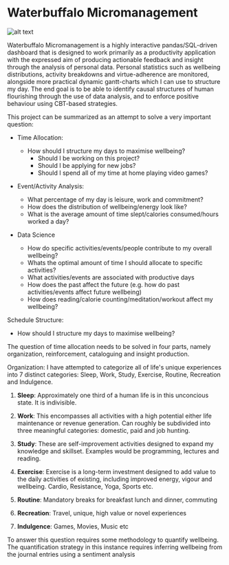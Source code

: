 # Waterbuffalo Micromanagement


![alt text](https://github.com/waterbuffalo13/Waterbuffalo-Micromanagement/blob/master/screenshot.PNG)

Waterbuffalo Micromanagement is a highly interactive pandas/SQL-driven dashboard that is designed to work primarily as a productivity application with the expressed aim of producing actionable feedback and insight through the analysis of personal data. Personal statistics such as wellbeing distributions, activity breakdowns and virtue-adherence are monitored, alongside more practical dynamic gantt-charts which I can use to structure my day. The end goal is to be able to identify causal structures of human flourishing through the use of data analysis, and to enforce positive behaviour using CBT-based strategies.

This project can be summarized as an attempt to solve a very important question: 
- Time Allocation: 
  -	How should I structure my days to maximise wellbeing?
    - Should I be working on this project? 
    - Should I be applying for new jobs? 
    - Should I spend all of my time at home playing video games? 
- Event/Activity Analysis:
  -	What percentage of my day is leisure, work and commitment?
  - How does the distribution of wellbeing/energy look like?
  - What is the average amount of time slept/calories consumed/hours worked a day?
  
- Data Science
  - How do specific activities/events/people contribute to my overall wellbeing?
  - Whats the optimal amount of time I should allocate to specific activities? 
  - What activities/events are associated with productive days
  - How does the past affect the future (e.g. how do past activities/events affect future wellbeing)
  - How does reading/calorie counting/meditation/workout affect my wellbeing?


Schedule Structure:
-	How should I structure my days to maximise wellbeing?


The question of time allocation needs to be solved in four parts, namely organization, reinforcement, cataloguing and insight production.

Organization:
I have attempted to categorize all of life's unique experiences into 7 distinct categories: Sleep, Work, Study, Exercise, Routine, Recreation and Indulgence.

1. **Sleep**: Approximately one third of a human life is in this unconcious state. It is indivisible.

2. **Work**: This encompasses all activities with a high potential either life maintenance or revenue generation. Can roughly be subdivided into three meaningful categories: domestic, paid and job hunting. 

3. **Study**: These are self-improvement activities designed to expand my knowledge and skillset. Examples would be programming, lectures and reading.

4. **Exercise**: Exercise is a long-term investment designed to add value to the daily activities of existing, including improved energy, vigour and wellbeing. Cardio, Resistance, Yoga, Sports etc.

5. **Routine**: Mandatory breaks for breakfast lunch and dinner, commuting

6. **Recreation**: Travel, unique, high value or novel experiences 

7. **Indulgence**: Games, Movies, Music etc




To answer this question requires some methodology to quantify wellbeing. The quantification strategy in this instance requires inferring wellbeing from the journal entries using a sentiment analysis


